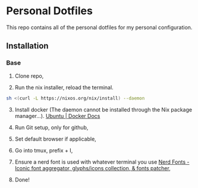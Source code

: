 # Personal Dotfiles

This repo contains all of the personal dotfiles for my
personal configuration.

## Installation

### Base

1. Clone repo,

2. Run the nix installer, reload the terminal.

```bash
sh <(curl -L https://nixos.org/nix/install) --daemon
```

3. Install docker (The daemon cannot be installed through the Nix package
manager...).
[Ubuntu | Docker Docs](https://docs.docker.com/engine/install/ubuntu/)

4. Run Git setup, only for github,

5. Set default browser if applicable,

6. Go into tmux, prefix + I,

7. Ensure a nerd font is used with whatever terminal you use [Nerd Fonts - Iconic font aggregator, glyphs/icons collection, & fonts patcher](https://www.nerdfonts.com/),

8. Done!


